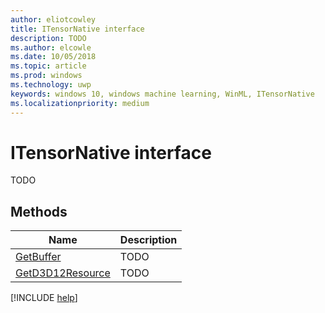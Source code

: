 ```yaml
---
author: eliotcowley
title: ITensorNative interface
description: TODO
ms.author: elcowle
ms.date: 10/05/2018
ms.topic: article
ms.prod: windows
ms.technology: uwp
keywords: windows 10, windows machine learning, WinML, ITensorNative
ms.localizationpriority: medium
---
```


# ITensorNative interface

TODO

## Methods

| Name | Description |
|------|-------------|
| [GetBuffer](ITensorNative_GetBuffer.md) | TODO |
| [GetD3D12Resource]() | TODO |

[!INCLUDE [help](../includes/get-help.md)]